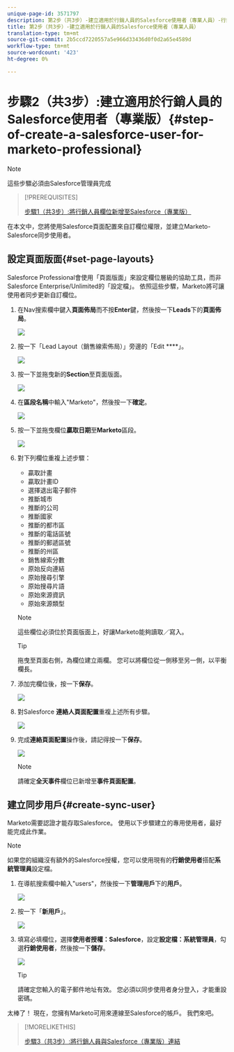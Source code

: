 ```yaml
---
unique-page-id: 3571797
description: 第2步（共3步）-建立適用於行銷人員的Salesforce使用者（專業人員）-行銷人員檔案——產品檔案
title: 第2步（共3步）-建立適用於行銷人員的Salesforce使用者（專業人員）
translation-type: tm+mt
source-git-commit: 2b5ccd7220557a5e966d33436d0f0d2a65e4589d
workflow-type: tm+mt
source-wordcount: '423'
ht-degree: 0%

---
```



# 步驟2（共3步）:建立適用於行銷人員的Salesforce使用者（專業版）{#step-of-create-a-salesforce-user-for-marketo-professional}

>[!NOTE]
>
>這些步驟必須由Salesforce管理員完成

>[!PREREQUISITES]
>
>[步驟1（共3步）:將行銷人員欄位新增至Salesforce（專業版）](/help/marketo/product-docs/crm-sync/salesforce-sync/setup/professional-edition/step-1-of-3-add-marketo-fields-to-salesforce-professional.md)

在本文中，您將使用Salesforce頁面配置來自訂欄位權限，並建立Marketo-Salesforce同步使用者。

## 設定頁面版面{#set-page-layouts}

Salesforce Professional會使用「頁面版面」來設定欄位層級的協助工具，而非Salesforce Enterprise/Unlimited的「設定檔」。 依照這些步驟，Marketo將可讓使用者同步更新自訂欄位。

1. 在Nav搜索欄中鍵入&#x200B;**頁面佈局**&#x200B;而不按&#x200B;**Enter**&#x200B;鍵，然後按一下&#x200B;**Leads**&#x200B;下的&#x200B;**頁面佈局**。

   ![](assets/image2016-2-26-12-3a58-3a32.png)

1. 按一下「Lead Layout（銷售線索佈局）」旁邊的「Edit ****」。

   ![](assets/image2016-2-26-13-3a2-3a46.png)

1. 按一下並拖曳新的&#x200B;**Section**&#x200B;至頁面版面。

   ![](assets/image2014-12-9-12-3a56-3a40.png)

1. 在&#x200B;**區段名稱**&#x200B;中輸入&quot;Marketo&quot;，然後按一下&#x200B;**確定**。

   ![](assets/image2014-12-9-12-3a56-3a52.png)

1. 按一下並拖曳欄位&#x200B;**贏取日期**&#x200B;至&#x200B;**Marketo**&#x200B;區段。

   ![](assets/image2014-12-9-12-3a57-3a0.png)

1. 對下列欄位重複上述步驟：

   * 贏取計畫
   * 贏取計畫ID
   * 選擇退出電子郵件
   * 推斷城市
   * 推斷的公司
   * 推斷國家
   * 推斷的都市區
   * 推斷的電話區號
   * 推斷的郵遞區號
   * 推斷的州區
   * 銷售線索分數
   * 原始反向連結
   * 原始搜尋引擎
   * 原始搜尋片語
   * 原始來源資訊
   * 原始來源類型

   >[!NOTE]
   >
   >這些欄位必須位於頁面版面上，好讓Marketo能夠讀取／寫入。

   >[!TIP]
   >
   >拖曳至頁面右側，為欄位建立兩欄。 您可以將欄位從一側移至另一側，以平衡欄長。

1. 添加完欄位後，按一下&#x200B;**保存**。

   ![](assets/image2014-12-9-12-3a57-3a10.png)

1. 對Salesforce **連絡人頁面配置**&#x200B;重複上述所有步驟。

   ![](assets/image2016-2-26-13-3a10-3a1.png)

1. 完成&#x200B;**連絡頁面配置**&#x200B;操作後，請記得按一下&#x200B;**保存**。

   ![](assets/image2014-12-9-12-3a57-3a30.png)

   >[!NOTE]
   >
   >請確定&#x200B;**全天事件**&#x200B;欄位已新增至&#x200B;**事件頁面配置**。

## 建立同步用戶{#create-sync-user}

Marketo需要認證才能存取Salesforce。 使用以下步驟建立的專用使用者，最好能完成此作業。

>[!NOTE]
>
>如果您的組織沒有額外的Salesforce授權，您可以使用現有的&#x200B;**行銷使用者**&#x200B;搭配&#x200B;**系統管理員**&#x200B;設定檔。

1. 在導航搜索欄中輸入&quot;users&quot;，然後按一下&#x200B;**管理用戶**&#x200B;下的&#x200B;**用戶**。

   ![](assets/image2014-12-9-12-3a57-3a42.png)

1. 按一下「**新用戶**」。

   ![](assets/image2014-12-9-12-3a58-3a1.png)

1. 填寫必填欄位，選擇&#x200B;**使用者授權：Salesforce**，設定&#x200B;**設定檔：系統管理員**，勾選&#x200B;**行銷使用者**，然後按一下&#x200B;**儲存**。

   ![](assets/image2014-12-9-12-3a58-3a11.png)

   >[!TIP]
   >
   >請確定您輸入的電子郵件地址有效。 您必須以同步使用者身分登入，才能重設密碼。

太棒了！ 現在，您擁有Marketo可用來連線至Salesforce的帳戶。 我們來吧。

>[!MORELIKETHIS]
>
>[步驟3（共3步）:將行銷人員與Salesforce（專業版）連結](/help/marketo/product-docs/crm-sync/salesforce-sync/setup/professional-edition/step-3-of-3-connect-marketo-and-salesforce-professional.md)
